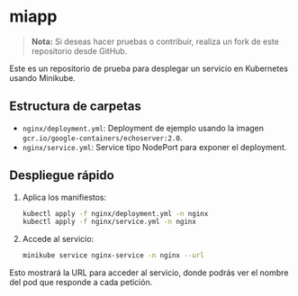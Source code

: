 # miapp

> **Nota:** Si deseas hacer pruebas o contribuir, realiza un fork de este repositorio desde GitHub.

Este es un repositorio de prueba para desplegar un servicio en Kubernetes usando Minikube.

## Estructura de carpetas

- `nginx/deployment.yml`: Deployment de ejemplo usando la imagen `gcr.io/google-containers/echoserver:2.0`.
- `nginx/service.yml`: Service tipo NodePort para exponer el deployment.

## Despliegue rápido

1. Aplica los manifiestos:
   ```bash
   kubectl apply -f nginx/deployment.yml -n nginx
   kubectl apply -f nginx/service.yml -n nginx
   ```
2. Accede al servicio:
   ```bash
   minikube service nginx-service -n nginx --url
   ```

Esto mostrará la URL para acceder al servicio, donde podrás ver el nombre del pod que responde a cada petición.
